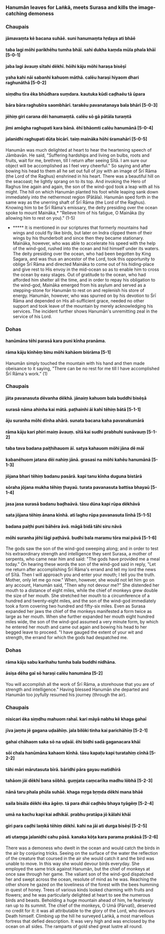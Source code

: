 ### Hanumān leaves for Laṅkā, meets Surasa and kills the image-catching demoness

### Chaupais

#### jāmavaṃta kē bacana suhāē. suni hanumaṃta hṛdaya ati bhāē
#### taba lagi mōhi parikhēhu tumha bhāī. sahi dukha kaṃda mūla phala khāī [5-0-1]
#### jaba lagi āvauṃ sītahi dēkhī. hōihi kāju mōhi haraṣa bisēṣī
#### yaha kahi nāi sabanhi kahuom māthā. calēu haraṣi hiyaom dhari raghunāthā [5-0-2]
#### siṃdhu tīra ēka bhūdhara suṃdara. kautuka kūdi caḍhaēu tā ūpara
#### bāra bāra raghubīra saombhārī. tarakēu pavanatanaya bala bhārī [5-0-3]
#### jēhiṃ giri carana dēi hanumaṃtā. calēu sō gā pātāla turaṃtā
#### jimi amōgha raghupati kara bānā. ēhī bhāomti calēu hanumānā [5-0-4]
#### jalanidhi raghupati dūta bicārī. taiṃ maināka hōhi śramahārī [5-0-5]

Hanumān was much delighted at heart to hear the heartening speech of Jāmbavān. He said, "Suffering hardships and living on bulbs, roots and fruits, wait for me, brethren, till I return after seeing Sītā. I am sure our object will be accomplished as I feel very cheerful." So saying and after bowing his head to them all he set out full of joy with an image of Śrī Rāma (the Lord of the Raghus) enshrined in his heart. There was a beautiful hill on the seacoast; he lightly sprang on to its top. And invoking the Hero of Raghus line again and again, the son of the wind-god took a leap with all his might. The hill on which Hanumān planted his foot while leaping sank down immediately into the nethermost region (Pātāla). Hanumān sped forth in the same way as the unerring shaft of Śrī Rāma (the Lord of the Raghus). Knowing him to be Śrī Rāma's emissary, the deity presiding over the ocean spoke to mount Maināka,* "Relieve him of his fatigue, O Maināka (by allowing him to rest on you)." (1-5)

- ***** It is mentioned in our scriptures that formerly mountains had wings and could fly like birds, but later on Indra clipped them of their wings by his thunderbolt and since then they became stationary. Maināka, however, who was able to accelerate his speed with the help of the wind-god, rushed into the ocean and hid himself under its waters. The deity presiding over the ocean, who had been begotten by King Sagara, and was thus an ancestor of the Lord, took this opportunity to oblige Śrī Rāma and directed Maināka to come out of his hiding-place and give rest to His envoy in the mid-ocean so as to enable him to cross the ocean by easy stages. Out of gratitude to the ocean, who had afforded him shelter all the time, and in order to repay his obligation to the wind-god, Maināka emerged from his asylum and served as a stepping-stone for Hanumān to rest on and replenish his store of energy. Hanumān, however, who was spurred on by his devotion to Śrī Rāma and depended on His all-sufficient grace, needed no other support and took leave of the mountain by merely acknowledging his services. The incident further shows Hanumān's unremitting zeal in the service of his Lord.

### Dohas

#### hanūmāna tēhi parasā kara puni kīnha pranāma.
#### rāma kāju kīnhēṃ binu mōhi kahāom biśrāma [5-1]

Hanumān simply touched the mountain with his hand and then made obeisance to it saying, "There can be no rest for me till I have accomplished Śrī Rāma's work." (1)

### Chaupais

#### jāta pavanasuta dēvanha dēkhā. jānaiṃ kahuom bala buddhi bisēṣā
#### surasā nāma ahinha kai mātā. paṭhainhi āi kahī tēhiṃ bātā [5-1-1]
#### āju suranha mōhi dīnha ahārā. sunata bacana kaha pavanakumārā
#### rāma kāju kari phiri maiṃ āvauṃ. sītā kai sudhi prabhuhi sunāvauṃ [5-1-2]
#### taba tava badana paiṭhihauom āī. satya kahauom mōhi jāna dē māī
#### kabanēhuom jatana dēi nahiṃ jānā. grasasi na mōhi kahēu hanumānā [5-1-3]
#### jōjana bhari tēhiṃ badanu pasārā. kapi tanu kīnha duguna bistārā
#### sōraha jōjana mukha tēhiṃ ṭhayaū. turata pavanasuta battisa bhayaū [5-1-4]
#### jasa jasa surasā badanu baḍhaāvā. tāsu dūna kapi rūpa dēkhāvā
#### sata jōjana tēhiṃ ānana kīnhā. ati laghu rūpa pavanasuta līnhā [5-1-5]
#### badana paiṭhi puni bāhēra āvā. māgā bidā tāhi siru nāvā
#### mōhi suranha jēhi lāgi paṭhāvā. budhi bala maramu tōra mai pāvā [5-1-6]

The gods saw the son of the wind-god sweeping along; and in order to test his extraordinary strength and intelligence they sent Surasa, a mother of serpents, who came near him and said: "The gods have provided me a meal today." On hearing these words the son of the wind-god said in reply, "Let me return after accomplishing Śrī Rāma's errand and tell my lord the news of Sītā. Then I will approach you and enter your mouth; I tell you the truth. Mother, only let me go now." When, however, she would not let him go on any account, Hanumān said, "Then why not devour me?" She distended her mouth to a distance of eight miles, while the chief of monkeys grew double the size of her mouth. She stretched her mouth to a circumference of a hundred and twenty-eight miles, and the son of the wind-god immediately took a form covering two hundred and fifty-six miles. Even as Surasa expanded her jaws the chief of the monkeys manifested a form twice as large as her mouth. When she further expanded her mouth eight hundred miles wide, the son of the wind-god assumed a very minute form, by which he entered her mouth and came out again and bowing his head to her begged leave to proceed. "I have gauged the extent of your wit and strength, the errand for which the gods had despatched me.

### Dohas

#### rāma kāju sabu karihahu tumha bala buddhi nidhāna.
#### āsiṣa dēha gaī sō haraṣi calēu hanumāna [5-2]

You will accomplish all the work of Śrī Rāma, a storehouse that you are of strength and intelligence." Having blessed Hanumān she departed and Hanumān too joyfully resumed his journey (through the air).

### Chaupais

#### nisicari ēka siṃdhu mahuom rahaī. kari māyā nabhu kē khaga gahaī
#### jīva jaṃtu jē gagana uḍaāhīṃ. jala bilōki tinha kai parichāhīṃ [5-2-1]
#### gahai chāhaom saka sō na uḍaāī. ēhi bidhi sadā gaganacara khāī
#### sōi chala hanūmāna kahaom kīnhā. tāsu kapaṭu kapi turatahiṃ cīnhā [5-2-2]
#### tāhi māri mārutasuta bīrā. bāridhi pāra gayau matidhīrā
#### tahāom jāi dēkhī bana sōbhā. guṃjata caṃcarīka madhu lōbhā [5-2-3]
#### nānā taru phala phūla suhāē. khaga mṛga bṛṃda dēkhi mana bhāē
#### saila bisāla dēkhi ēka āgēṃ. tā para dhāi caḍhēu bhaya tyāgēṃ [5-2-4]
#### umā na kachu kapi kai adhikāī. prabhu pratāpa jō kālahi khāī
#### giri para caḍhi laṃkā tēhiṃ dēkhī. kahi na jāi ati durga bisēṣī [5-2-5]
#### ati utaṃga jalanidhi cahu pāsā. kanaka kōṭa kara parama prakāsā [5-2-6]

There was a demoness who dwelt in the ocean and would catch the birds in the air by conjuring tricks. Seeing on the surface of the water the reflection of the creature that coursed in the air she would catch it and the bird was unable to move. In this way she would devour birds everyday. She employed the same trick against Hanumān, but the chief of monkeys at once saw through her game. The valiant son of the wind-god dispatched her and swept across the ocean, resolute of mind as he was. Reaching the other shore he gazed on the loveliness of the forest with the bees humming in quest of honey. Trees of various kinds looked charming with fruits and flowers; and he was particularly delighted at heart to see the numerous birds and beasts. Beholding a huge mountain ahead of him, he fearlessly ran up to its summit. The chief of the monkeys, O Umā (Pārvatī), deserved no credit for it: it was all attributable to the glory of the Lord, who devours Death himself. Climbing up the hill he surveyed Laṅkā, a most marvellous fortress that defied description. It was very high and was enclosed by the ocean on all sides. The ramparts of gold shed great lustre all round.